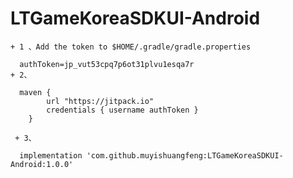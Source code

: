 # LTGameKoreaSDKUI-Android


    + 1 、Add the token to $HOME/.gradle/gradle.properties

      authToken=jp_vut53cpq7p6ot31plvu1esqa7r
    + 2、
    
      maven {
            url "https://jitpack.io"
            credentials { username authToken }
        }
        
     + 3、   

      implementation 'com.github.muyishuangfeng:LTGameKoreaSDKUI-Android:1.0.0'
